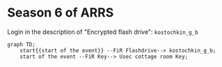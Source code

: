 # Season 6 of ARRS

Login in the description of "Encrypted flash drive": `kostochkin_g_b`

```mermaid
graph TD;
    start{{start of the event}} --FiR Flashdrive--> kostochkin_g_b;
    start of the event --FiR Key--> Usec cottage room Key;
```
